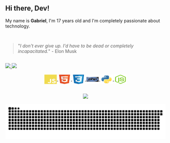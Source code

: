 ## Hi there, Dev!

<p>
  My name is <strong>Gabriel</strong>, I'm 17 years old and I'm completely passionate about technology.
</p>
<br>

> "*I don't ever give up. I'd have to be dead or completely incapacitated.*" - Elon Musk
 ##
 <div>
  <a href="https://github.com/gbeteixeira">
  <img height="180em" src="https://github-readme-stats.vercel.app/api?username=gbeteixeira&show_icons=true&theme=dracula&include_all_commits=true&count_private=true"/>
  <img height="180em" src="https://github-readme-stats.vercel.app/api/top-langs/?username=gbeteixeira&layout=compact&langs_count=16&theme=dracula"/>
<div>
<div style="display: inline_block" align="center"><br>
  <img align="center" alt="Gbe-Js" height="30" width="40" src="https://raw.githubusercontent.com/devicons/devicon/master/icons/javascript/javascript-plain.svg">
  <img align="center" alt="Gbe-HTML" height="30" width="40" src="https://raw.githubusercontent.com/devicons/devicon/master/icons/html5/html5-original.svg">
  <img align="center" alt="Gbe-CSS" height="30" width="40" src="https://raw.githubusercontent.com/devicons/devicon/master/icons/css3/css3-original.svg">
  <img align="center" alt="Gbe-PHP" height="30" width="40" src="https://raw.githubusercontent.com/devicons/devicon/master/icons/php/php-original.svg">
  <img align="center" alt="Gbe-Python" height="30" width="40" src="https://raw.githubusercontent.com/devicons/devicon/master/icons/python/python-original.svg">
  <img align="center" alt="Gbe-NodeJs" height="30" width="40" src="https://raw.githubusercontent.com/devicons/devicon/master/icons/nodejs/nodejs-original.svg">
</div>
  
  ##
 
<div align="center"> 
  <a href="https://instagram.com/gbe_teixeira" target="_blank"><img src="https://img.shields.io/badge/-Instagram-%23E4405F?style=for-the-badge&logo=instagram&logoColor=white" target="_blank"></a>
 
  ![Snake animation](https://github.com/gbeteixeira/gbeteixeira/blob/output/github-contribution-grid-snake.svg)
 
</div>
